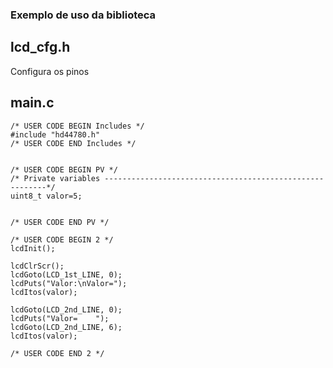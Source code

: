 ### Exemplo de uso da biblioteca


## lcd_cfg.h
Configura os pinos

## main.c
```
/* USER CODE BEGIN Includes */
#include "hd44780.h"
/* USER CODE END Includes */


/* USER CODE BEGIN PV */
/* Private variables ---------------------------------------------------------*/
uint8_t valor=5;


/* USER CODE END PV */

/* USER CODE BEGIN 2 */
lcdInit();

lcdClrScr();
lcdGoto(LCD_1st_LINE, 0);
lcdPuts("Valor:\nValor=");
lcdItos(valor);

lcdGoto(LCD_2nd_LINE, 0);
lcdPuts("Valor=    ");
lcdGoto(LCD_2nd_LINE, 6);
lcdItos(valor);

/* USER CODE END 2 */
```

